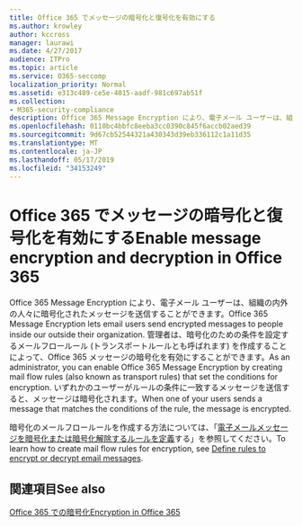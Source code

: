 ```yaml
---
title: Office 365 でメッセージの暗号化と復号化を有効にする
ms.author: krowley
author: kccross
manager: laurawi
ms.date: 4/27/2017
audience: ITPro
ms.topic: article
ms.service: O365-seccomp
localization_priority: Normal
ms.assetid: e313c489-ce5e-4015-aadf-981c697ab51f
ms.collection:
- M365-security-compliance
description: Office 365 Message Encryption により、電子メール ユーザーは、組織の内外の人々に暗号化されたメッセージを送信することができます。 管理者は、暗号化のための条件を設定するメールフロールール (トランスポートルールとも呼ばれます) を作成することによって、Office 365 メッセージの暗号化を有効にすることができます。
ms.openlocfilehash: 0110bc4bbfc8eeba3cc0390c845f6accb02aed39
ms.sourcegitcommit: 9d67cb52544321a430343d39eb336112c1a11d35
ms.translationtype: MT
ms.contentlocale: ja-JP
ms.lasthandoff: 05/17/2019
ms.locfileid: "34153249"
---
```

# <a name="enable-message-encryption-and-decryption-in-office-365"></a><span data-ttu-id="e8ada-104">Office 365 でメッセージの暗号化と復号化を有効にする</span><span class="sxs-lookup"><span data-stu-id="e8ada-104">Enable message encryption and decryption in Office 365</span></span>

<span data-ttu-id="e8ada-105">Office 365 Message Encryption により、電子メール ユーザーは、組織の内外の人々に暗号化されたメッセージを送信することができます。</span><span class="sxs-lookup"><span data-stu-id="e8ada-105">Office 365 Message Encryption lets email users send encrypted messages to people inside our outside their organization.</span></span> <span data-ttu-id="e8ada-106">管理者は、暗号化のための条件を設定するメールフロールール (トランスポートルールとも呼ばれます) を作成することによって、Office 365 メッセージの暗号化を有効にすることができます。</span><span class="sxs-lookup"><span data-stu-id="e8ada-106">As an administrator, you can enable Office 365 Message Encryption by creating mail flow rules (also known as transport rules) that set the conditions for encryption.</span></span> <span data-ttu-id="e8ada-107">いずれかのユーザーがルールの条件に一致するメッセージを送信すると、メッセージは暗号化されます。</span><span class="sxs-lookup"><span data-stu-id="e8ada-107">When one of your users sends a message that matches the conditions of the rule, the message is encrypted.</span></span>
  
<span data-ttu-id="e8ada-108">暗号化のメールフロールールを作成する方法については、「[電子メールメッセージを暗号化または暗号化解除するルールを定義](https://go.microsoft.com/fwlink/p/?LinkID=402846)する」を参照してください。</span><span class="sxs-lookup"><span data-stu-id="e8ada-108">To learn how to create mail flow rules for encryption, see [Define rules to encrypt or decrypt email messages](https://go.microsoft.com/fwlink/p/?LinkID=402846).</span></span>
  
## <a name="see-also"></a><span data-ttu-id="e8ada-109">関連項目</span><span class="sxs-lookup"><span data-stu-id="e8ada-109">See also</span></span>

[<span data-ttu-id="e8ada-110">Office 365 での暗号化</span><span class="sxs-lookup"><span data-stu-id="e8ada-110">Encryption in Office 365</span></span>](https://go.microsoft.com/fwlink/p/?LinkID=392525)

